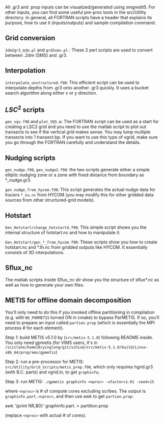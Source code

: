 All .gr3 and .prop inputs can be visualized/generated using xmgredit5. For other inputs, you can find some useful pre-proc tools in the src/Utility directory. In general, all FORTRAN scripts have a header that explains its purpose, how to use it (inputs/outputs) and sample compilation command.

## Grid conversion
`2dm2gr3_m2m.pl` and `grd2sms.pl` : These 2 perl scripts are used to convert between .2dm (SMS) and .gr3.

## Interpolation
`interpolate_unstructured.f90`: This efficient script can be used to interpolate depths from .gr3 onto another 
.gr3 quickly. It uses a bucket search algorithm along either x or y direction.

## $LSC^2$ scripts
`gen_vqs.f90` and `plot_VQS.m`: The FORTRAN script can be used as a start for creating a LSC2 grid and you need to use the matlab script to plot out transects to see if the vertical grid makes sense. You may lump multiple transects into 1 transect.bp. If you want to use this type of vgrid, make sure you go through the FORTRAN carefully and understand the details.

## Nudging scripts
`gen_nudge.f90`, `gen_nudge2.f90`: the two scripts generate either a simple elliptic nudging zone or a zone with fixed distance from boundary as *_nudge.gr3. 

`gen_nudge_from_hycom.f90`: This
script generates the actual nudge data for tracers `*_nu.nc` from HYCOM (you may modify this 
for other gridded data sources from other structured-grid models).

## Hotstart
`Gen_Hotstart/change_hotstart4.f90`: This simple script shows you the internal structure of hotstart.nc and how to manipulate it.

`Gen_Hotstart/gen_*_from_hycom.f90`: These scripts show you how to create hotstart.nc and *.th.nc from gridded outputs 
 like HYCOM. It essentially consists of 3D interpolations.

## Sflux_nc
The matlab scripts inside Sflux_nc dir show you the structure of sflux*.nc as well as how to generate your own files.

## METIS for offline domain decomposition
You'll only need to do this if you invoked offline partitioning in compilation (e.g. with `NO_PARMETIS` turned ON in cmake)
 to bypass ParMETIS.
If so, you'll need to prepare an input called `partion.prop` (which is essentially the MPI process # for each element).

Step 1: build METIS v5.1.0 by (`src/metis-5.1.0`) following README inside. You only need gpmetis (for VIMS users, it's in `/sciclone/home10/yinglong/git/schism/src/metis-5.1.0/build/Linux-x86_64/programs/gpmetis`)

Step 2: run a pre-processor for METIS: `src/Utility/Grid_Scripts/metis_prep.f90`, which only requires hgrid.gr3 
   (with B.C. parts) and vgrid.in, to get `graphinfo`;

Step 3: run METIS: `./gpmetis graphinfo <nproc> -ufactor=1.01 -seed=15` 

 where `<nproc>` is # of 
   compute cores excluding scribes. The output is `graphinfo.part.<nproc>`, and then use awk to get `partion.prop`:


   awk '{print NR,$0}' graphinfo.part.<nproc> > partition.prop


   (replace `<nproc>` with actual # of cores).

